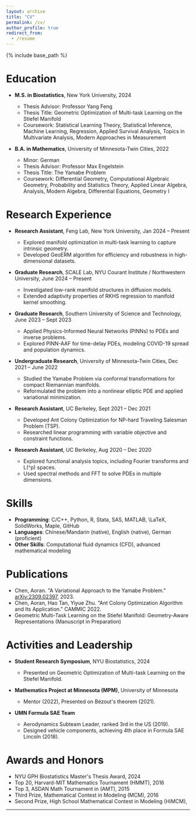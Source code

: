 ```yaml
---
layout: archive
title: "CV"
permalink: /cv/
author_profile: true
redirect_from:
  - /resume
---
```


{% include base_path %}

Education
======
* **M.S. in Biostatistics**, New York University, 2024  
  - Thesis Advisor: Professor Yang Feng  
  - Thesis Title: Geometric Optimization of Multi-task Learning on the Stiefel Manifold  
  - Coursework: Statistical Learning Theory, Statistical Inference, Machine Learning, Regression, Applied Survival Analysis, Topics in Multivariate Analysis, Modern Approaches in Measurement  

* **B.A. in Mathematics**, University of Minnesota-Twin Cities, 2022  
  - Minor: German  
  - Thesis Advisor: Professor Max Engelstein  
  - Thesis Title: The Yamabe Problem  
  - Coursework: Differential Geometry, Computational Algebraic Geometry, Probability and Statistics Theory, Applied Linear Algebra, Analysis, Modern Algebra, Differential Equations, Geometry I

Research Experience
======
* **Research Assistant**, Feng Lab, New York University, Jan 2024 – Present  
  - Explored manifold optimization in multi-task learning to capture intrinsic geometry.  
  - Developed GeoERM algorithm for efficiency and robustness in high-dimensional datasets.  

* **Graduate Research**, SCALE Lab, NYU Courant Institute / Northwestern University, June 2024 – Present  
  - Investigated low-rank manifold structures in diffusion models.  
  - Extended adaptivity properties of RKHS regression to manifold kernel smoothing.

* **Graduate Research**, Southern University of Science and Technology, June 2023 – Sept 2023  
  - Applied Physics-Informed Neural Networks (PINNs) to PDEs and inverse problems.  
  - Explored PINN-AAF for time-delay PDEs, modeling COVID-19 spread and population dynamics.

* **Undergraduate Research**, University of Minnesota-Twin Cities, Dec 2021 – June 2022  
  - Studied the Yamabe Problem via conformal transformations for compact Riemannian manifolds.  
  - Reformulated the problem into a nonlinear elliptic PDE and applied variational minimization.

* **Research Assistant**, UC Berkeley, Sept 2021 – Dec 2021  
  - Developed Ant Colony Optimization for NP-hard Traveling Salesman Problem (TSP).  
  - Researched linear programming with variable objective and constraint functions.

* **Research Assistant**, UC Berkeley, Aug 2020 – Dec 2020  
  - Explored functional analysis topics, including Fourier transforms and L\(^p\) spaces.  
  - Used spectral methods and FFT to solve PDEs in multiple dimensions.

Skills
======
* **Programming**: C/C++, Python, R, Stata, SAS, MATLAB, \LaTeX, SolidWorks, Maple, GitHub  
* **Languages**: Chinese/Mandarin (native), English (native), German (proficient)  
* **Other Skills**: Computational fluid dynamics (CFD), advanced mathematical modeling  

Publications
======
<ul>
  <li>Chen, Aoran. "A Variational Approach to the Yamabe Problem." <a href="https://arxiv.org/abs/2309.02397">arXiv:2309.02397</a>, 2023.</li>
  <li>Chen, Aoran, Hao Tan, Yiyue Zhu. "Ant Colony Optimization Algorithm and Its Application." CAMMIC 2022.</li>
  <li>Geometric Multi-Task Learning on the Stiefel Manifold: Geometry-Aware Representations (Manuscript in Preparation)</li>
</ul>

Activities and Leadership
======
* **Student Research Symposium**, NYU Biostatistics, 2024  
  - Presented on Geometric Optimization of Multi-task Learning on the Stiefel Manifold.  

* **Mathematics Project at Minnesota (MPM)**, University of Minnesota  
  - Mentor (2022), Presented on Bézout's theorem (2021).  

* **UMN Formula SAE Team**  
  - Aerodynamics Subteam Leader, ranked 3rd in the US (2019).  
  - Designed vehicle components, achieving 4th place in Formula SAE Lincoln (2018).  

Awards and Honors
======
* NYU GPH Biostatistics Master's Thesis Award, 2024  
* Top 20, Harvard-MIT Mathematics Tournament (HMMT), 2016
* Top 3, ASDAN Math Tournament in (AMT), 2015
* Third Prize, Mathematical Contest in Modeling (MCM), 2016
* Second Prize, High School Mathematical Contest in Modeling (HiMCM),

---
